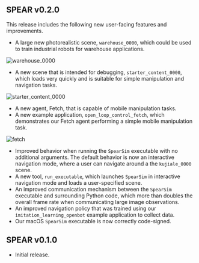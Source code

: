 ## SPEAR v0.2.0

This release includes the following new user-facing features and improvements.

- A large new photorealistic scene, `warehouse_0000`, which could be used to train industrial robots for warehouse applications.

![warehouse_0000](https://user-images.githubusercontent.com/2341965/229026112-5500bd96-9066-4784-811c-d6ac1ed543b1.jpg)

- A new scene that is intended for debugging, `starter_content_0000`, which loads very quickly and is suitable for simple manipulation and navigation tasks.

![starter_content_0000](https://user-images.githubusercontent.com/2341965/229026038-59214f2d-cbba-4683-a8d9-7afa9a5d6e4a.jpg)

- A new agent, Fetch, that is capable of mobile manipulation tasks.
- A new example application, `open_loop_control_fetch`, which demonstrates our Fetch agent performing a simple mobile manipulation task.

![fetch](https://user-images.githubusercontent.com/2341965/229025943-34aa91e2-acf0-46ae-aa81-2a49424897e6.jpg)

- Improved behavior when running the `SpearSim` executable with no additional arguments. The default behavior is now an interactive navigation mode, where a user can navigate around a the `kujiale_0000` scene.
- A new tool, `run_executable`, which launches `SpearSim` in interactive navigation mode and loads a user-specified scene.
- An improved communication mechanism between the `SpearSim` executable and surrounding Python code, which more than doubles the overall frame rate when communicating large image observations.
- An improved navigation policy that was trained using our `imitation_learning_openbot` example application to collect data.
- Our macOS `SpearSim` executable is now correctly code-signed.

## SPEAR v0.1.0

- Initial release.
